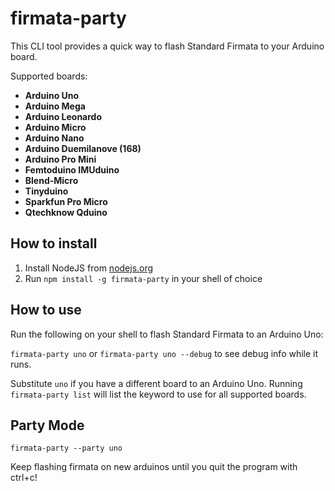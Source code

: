 # firmata-party

This CLI tool provides a quick way to flash Standard Firmata to your Arduino board.

Supported boards:

+ **Arduino Uno**
+ **Arduino Mega**
+ **Arduino Leonardo**
+ **Arduino Micro**
+ **Arduino Nano**
+ **Arduino Duemilanove (168)**
+ **Arduino Pro Mini**
+ **Femtoduino IMUduino**
+ **Blend-Micro**
+ **Tinyduino**
+ **Sparkfun Pro Micro**
+ **Qtechknow Qduino**

## How to install

1. Install NodeJS from [nodejs.org](http://nodejs.org)
2. Run `npm install -g firmata-party` in your shell of choice


## How to use

Run the following on your shell to flash Standard Firmata to an Arduino Uno:

`firmata-party uno` or `firmata-party uno --debug` to see debug info while it runs.

Substitute `uno` if you have a different board to an Arduino Uno. Running `firmata-party list` will list the keyword to use for all supported boards.

## Party Mode
`firmata-party --party uno`

Keep flashing firmata on new arduinos until you quit the program with ctrl+c!
